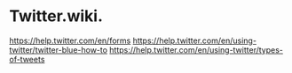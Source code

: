 # Twitter.wiki.
https://help.twitter.com/en/forms https://help.twitter.com/en/using-twitter/twitter-blue-how-to https://help.twitter.com/en/using-twitter/types-of-tweets
